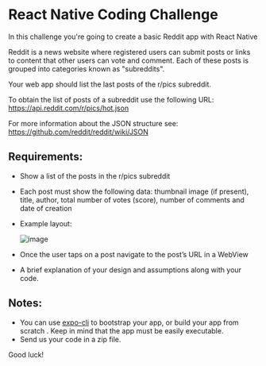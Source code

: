# React Native Coding Challenge

In this challenge you're going to create a basic Reddit app with React Native

Reddit is a news website where registered users can submit posts or links to content that other users can vote and comment. Each of these posts is grouped into categories known as "subreddits".

Your web app should list the last posts of the r/pics subreddit.

To obtain the list of posts of a subreddit use the following URL:
https://api.reddit.com/r/pics/hot.json

For more information about the JSON structure see:
https://github.com/reddit/reddit/wiki/JSON 

## Requirements:

* Show a list of the posts in the r/pics subreddit
* Each post must show the following data: thumbnail image (if present), title, author, total number of votes (score), number of comments and date of creation
* Example layout:

  ![image](https://user-images.githubusercontent.com/636075/44457253-08f22600-a603-11e8-9df2-6db2ea49b222.png)
* Once the user taps on a post navigate to the post’s URL in a WebView
* A brief explanation of your design and assumptions along with your code.

## Notes:

* You can use [expo-cli](https://expo.io/learn) to bootstrap your app, or build your app from scratch . Keep in mind that the app must be easily executable.
* Send us your code in a zip file.

Good luck!
